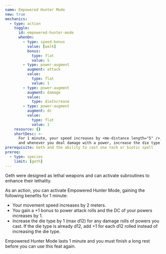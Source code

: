 ```yaml
---
name: Empowered Hunter Mode
new: true
mechanics:
  - type: action
    toggle:
      id: empowered-hunter-mode
      whenOn:
        - type: speed-bonus
          value: [walk]
          bonus:
            type: flat
            value: 5
        - type: power-augment
          augment: attack
          value:
            type: flat
            value: 1
        - type: power-augment
          augment: damage
          value:
            type: dieIncrease
        - type: power-augment
          augment: dc
          value:
            type: flat
            value: 1
    resource: {}
    shortDesc: >-
      For 1 minute, your speed increases by <me-distance length="5" />, you gain +1 to power attack rolls,
      and whenever you deal damage with a power, increase the die type by 1 (gain +1 if the die is a d12).
prerequisite: Geth and the ability to cast one tech or biotic spell
prereq:
  - type: species
    limit: [geth]
---
```

Geth were designed as lethal weapons and can activate subroutines to enhance their lethality.

As an action, you can activate Empowered Hunter Mode, gaining the following benefits for 1 minute:

- Your movement speed increases by 2 meters.
- You gain a +1 bonus to power attack rolls and the DC of your powers increases by 1.
- Increase the die type by 1 (max d12) for any damage rolls of powers you cast.
If the die type is already d12, add +1 for each d12 rolled instead of increasing the die type.

Empowered Hunter Mode lasts 1 minute and you must finish a long rest before you can use this feat again.
